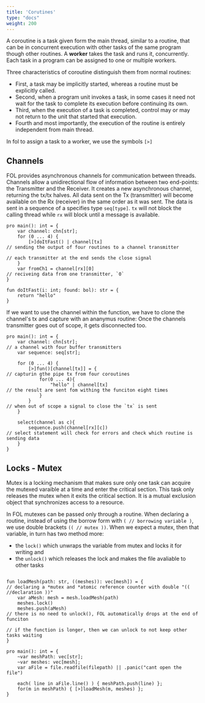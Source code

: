 ```yaml
---
title: 'Corutines'
type: "docs"
weight: 200
---
```


A coroutine is a task given form the main thread, similar to a routine, that can be in concurrent execution with other tasks of the same program though other routines.  A **worker** takes the task and runs it, concurrently. Each task in a program can be assigned to one or multiple workers. 

Three characteristics of coroutine distinguish them from normal routines:
- First, a task may be implicitly started, whereas a routine must be explicitly called. 
- Second, when a program unit invokes a task, in some cases it need not wait for the task to complete its execution before continuing its own. 
- Third, when the execution of a task is completed, control may or may not return to the unit that started that execution.
- Fourth and most importantly, the execution of the routine is entirely independent from main thread.

In fol to assign a task to a worker, we use the symbols `[>]` 

## Channels

FOL provides asynchronous channels for communication between threads. Channels allow a unidirectional flow of information between two end-points: the Transmitter and the Receiver. It creates a new asynchronous channel, returning the tx/tx halves. All data sent on the Tx (transmitter) will become available on the Rx (receiver) in the same order as it was sent. The data is sent in a sequence of a specifies type `seq[type]`. `tx` will not block the calling thread while `rx` will block until a message is available.

```
pro main(): int = {
    var channel: chn[str];
    for (0 ... 4) {
        [>]doItFast() | channel[tx]                                             // sending the output of four routines to a channel transmitter
                                                                                // each transmitter at the end sends the close signal
    }
    var fromCh1 = channel[rx][0]                                                // reciveing data from one transmitter, `0`
}

fun doItFast(i: int; found: bol): str = {
    return "hello"
}
```

If we want to use the channel within the function, we have to clone the channel's tx and capture with an ananymus routine: Once the channels transmitter goes out of scope, it gets disconnected too.
```
pro main(): int = {
    var channel: chn[str];                                                      // a channel with four buffer transmitters
    var sequence: seq[str];

    for (0 ... 4) {
        [>]fun()[channel[tx]] = {                                               // capturin gthe pipe tx from four coroutines
            for(0 ... 4){
                "hello" | channel[tx]                                           // the result are sent fom withing the funciton eight times
            }
        }                                                                       // when out of scope a signal to close the `tx` is sent
    }

    select(channel as c){
        sequence.push(channel[rx][c])                                           // select statement will check for errors and check which routine is sending data
    }
}
```

## Locks - Mutex

Mutex is a locking mechanism that makes sure only one task can acquire the mutexed varaible at a time and enter the critical section. This task only releases the mutex when it exits the critical section. It is a mutual exclusion object that synchronizes access to a resource. 

In FOL mutexes can be passed only through a routine. When declaring a routine, instead of using the borrow form with `( // borrowing variable )`, we use double brackets `(( // mutex ))`. When we expect a mutex, then that variable, in turn has two method more: 

- the `lock()` which unwraps the variable from mutex and locks it for writing and 
- the `unlock()` which releases the lock and makes the file avaliable to other tasks
```

fun loadMesh(path: str, ((meshes)): vec[mesh]) = {                              // declaring a *mutex and *atomic reference counter with double "(( //declaration ))"
    var aMesh: mesh = mesh.loadMesh(path) 
    meshes.lock()
    meshes.push(aMesh)                                                          // there is no need to unlock(), FOL automatically drops at the end of funciton
                                                                                // if the function is longer, then we can unlock to not keep other tasks waiting
}

pro main(): int = {
    ~var meshPath: vec[str];
    ~var meshes: vec[mesh];
    var aFile = file.readfile(filepath) || .panic("cant open the file")

    each( line in aFile.line() ) { meshPath.push(line) };
    for(m in meshPath) { [>]loadMesh(m, meshes) };
}
```

